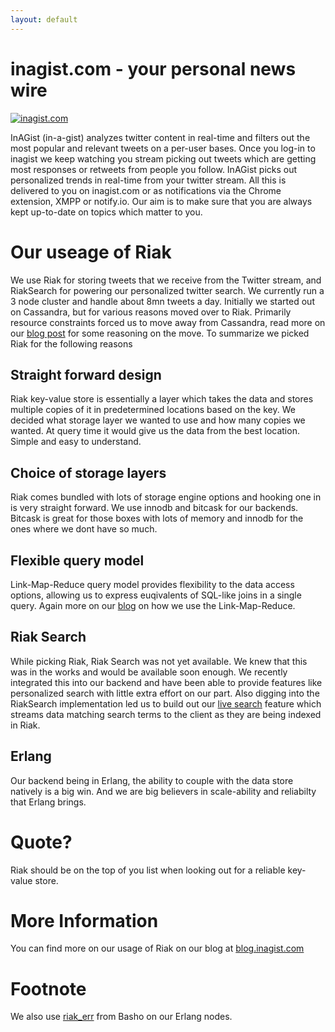 ```yaml
---
layout: default
---
```

# inagist.com - your personal news wire
[![inagist.com](http://wiki.basho.com/download/attachments/2326966/inagist.gif)](http://inagist.com)

InAGist (in-a-gist) analyzes twitter content in real-time and filters out the most popular and relevant tweets on a per-user bases. Once you log-in to inagist we keep watching you stream picking out tweets which are getting most responses or retweets from people you follow. InAGist picks out personalized trends in real-time from your twitter stream. All this is delivered to you on inagist.com or as notifications via the Chrome extension, XMPP or notify.io. Our aim is to make sure that you are always kept up-to-date on topics which matter to you.

# Our useage of Riak
We use Riak for storing tweets that we receive from the Twitter stream, and RiakSearch for powering our personalized twitter search. We currently run a 3 node cluster and handle about 8mn tweets a day. Initially we started out on Cassandra, but for various reasons moved over to Riak. Primarily resource constraints forced us to move away from Cassandra, read more on our [blog post](http://blog.inagist.com/riak-at-inagistcom) for some reasoning on the move. To summarize we picked Riak for the following reasons

## Straight forward design
Riak key-value store is essentially a layer which takes the data and stores multiple copies of it in predetermined locations based on the key. We decided what storage layer we wanted to use and how many copies we wanted. At query time it would give us the data from the best location. Simple and easy to understand.

## Choice of storage layers
Riak comes bundled with lots of storage engine options and hooking one in is very straight forward. We use innodb and bitcask for our backends. Bitcask is great for those boxes with lots of memory and innodb for the ones where we dont have so much.

## Flexible query model
Link-Map-Reduce query model provides flexibility to the data access options, allowing us to express euqivalents of SQL-like joins in a single query. Again more on our [blog](http://blog.inagist.com/link-map-reduce-in-riak-an-example-from-inagi) on how we use the Link-Map-Reduce.

## Riak Search
While picking Riak, Riak Search was not yet available. We knew that this was in the works and would be available soon enough. We recently integrated this into our backend and have been able to provide features like personalized search with little extra effort on our part. Also digging into the RiakSearch implementation led us to build out our [live search](http://inagist.com/search/live?q=wikileaks) feature which streams data matching search terms to the client as they are being indexed in Riak.

## Erlang 
Our backend being in Erlang, the ability to couple with the data store natively is a big win. And we are big believers in scale-ability and reliabilty that Erlang brings. 

# Quote?
Riak should be on the top of you list when looking out for a reliable key-value store.

# More Information
You can find more on our usage of Riak on our blog at [blog.inagist.com](http://blog.inagist.com)

# Footnote
We also use [riak_err](https://github.com/basho/riak_err) from Basho on our Erlang nodes.
